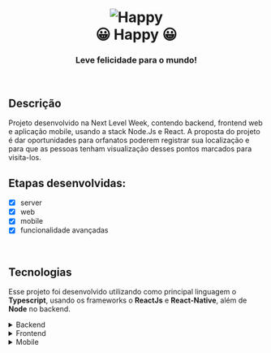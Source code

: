 

<h1 align="center">
    <img alt="Happy" title="Happy" src=".screenshots/logo.svg" />
    <br/>
    😀 Happy 😀
</h1>

<h3 align="center">
    Leve felicidade para o mundo!
</h3>

<br/>

## Descrição
Projeto desenvolvido na Next Level Week, contendo backend, frontend web e aplicação mobile, usando a stack Node.Js e React. A proposta do projeto é dar oportunidades para orfanatos poderem registrar sua localização e para que as pessoas tenham visualização desses pontos marcados para visita-los.


## Etapas desenvolvidas:
- [x] server
- [x] web
- [x] mobile
- [x] funcionalidade avançadas

<br/>

## Tecnologias
Esse projeto foi desenvolvido utilizando como principal linguagem o **Typescript**, usando os frameworks o **ReactJs** e **React-Native**, além de **Node** no backend.

<details>
  <summary>Backend</summary>

 - Typescript
 - Typeorm
 - Multer
 - Yup
 - Node.js
 - sqlite3
 - Express
 - Cors
 - TS-Node
 - TS-Node-Dev

</details>

<details>
  <summary>Frontend</summary>
  
 - Typescript
 - Axios
 - Leaflet
 - React DOM
 - React Icons
 - React Leaflet
 - React Router Dom

</details>

<details>
  <summary>Mobile</summary>

 - Typescript
 - Axios
 - mapbox-gl
 - masked-view
 - Geo Location
 - React Native
 - react native vector icons
 - React Navigation

</details>
